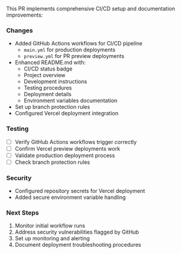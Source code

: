 This PR implements comprehensive CI/CD setup and documentation improvements:

### Changes
- Added GitHub Actions workflows for CI/CD pipeline
  - `main.yml` for production deployments
  - `preview.yml` for PR preview deployments
- Enhanced README.md with:
  - CI/CD status badge
  - Project overview
  - Development instructions
  - Testing procedures
  - Deployment details
  - Environment variables documentation
- Set up branch protection rules
- Configured Vercel deployment integration

### Testing
- [ ] Verify GitHub Actions workflows trigger correctly
- [ ] Confirm Vercel preview deployments work
- [ ] Validate production deployment process
- [ ] Check branch protection rules

### Security
- Configured repository secrets for Vercel deployment
- Added secure environment variable handling

### Next Steps
1. Monitor initial workflow runs
2. Address security vulnerabilities flagged by GitHub
3. Set up monitoring and alerting
4. Document deployment troubleshooting procedures 